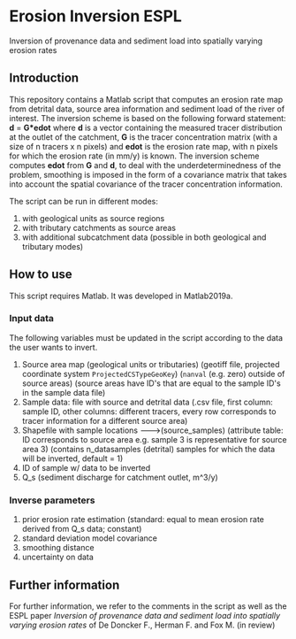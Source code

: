 # Erosion Inversion ESPL
Inversion of provenance data and sediment load into spatially varying erosion rates

## Introduction
This repository contains a Matlab script that computes an erosion rate map from detrital data, source area information and sediment load of the river of interest.
The inversion scheme is based on the following forward statement: 
**d** = **G\*edot** 
where **d** is a vector containing the measured tracer distribution at the outlet of the catchment, **G** is the tracer concentration matrix (with a size of n tracers x n pixels) and **edot** is the erosion rate map, with n pixels for which the erosion rate (in mm/y) is known. 
The inversion scheme computes **edot** from **G** and **d**, to deal with the underdeterminedness of the problem, smoothing is imposed in the form of a covariance matrix that takes into account the spatial covariance of the tracer concentration information.

The script can be run in different modes:
1) with geological units as source regions
2) with tributary catchments as source areas
3) with additional subcatchment data (possible in both geological and tributary modes)

## How to use
This script requires Matlab. It was developed in Matlab2019a.
### Input data
The following variables must be updated in the script according to the data the user wants to invert.
1) Source area map
  (geological units or tributaries)
  (geotiff file, projected coordinate system `ProjectedCSTypeGeoKey`)
  (`nanval` (e.g. zero) outside of source areas)
  (source areas have ID's that are equal to the sample ID's in the sample data file)
2) Sample data: file with source and detrital data
  (.csv file, first column: sample ID, other columns: different tracers,
   every row corresponds to tracer information for a different source area)
3) Shapefile with sample locations        --->(source_samples)
   (attribute table: ID corresponds to source area e.g. sample 3 is
   representative for source area 3)
   (contains n_datasamples (detrital) samples for which the data will be inverted,
   default = 1)
4) ID of sample w/ data to be inverted
5) Q_s
(sediment discharge for catchment outlet, m^3/y)

### Inverse parameters
1) prior erosion rate estimation (standard: equal to mean erosion rate derived from Q_s data; constant)
2) standard deviation model covariance
3) smoothing distance
4) uncertainty on data

## Further information
For further information, we refer to the comments in the script as well as the ESPL paper *Inversion of provenance data and sediment load into spatially varying erosion rates* of De Doncker F., Herman F. and Fox M. (in review)
